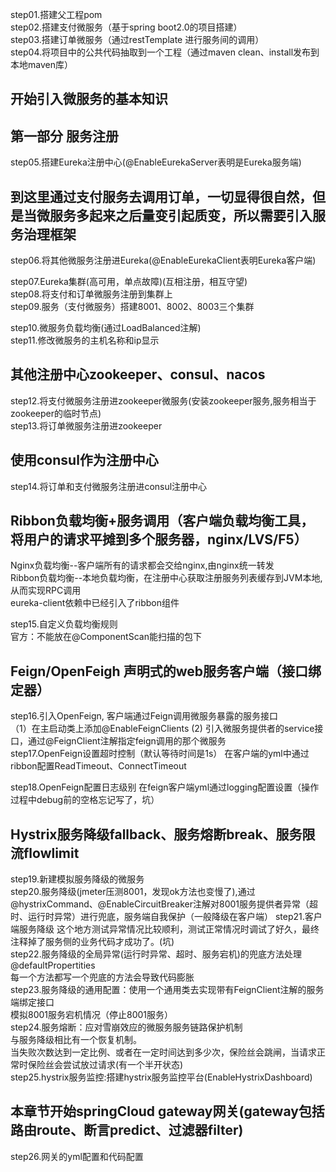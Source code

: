 step01.搭建父工程pom  
step02.搭建支付微服务（基于spring boot2.0的项目搭建）  
step03.搭建订单微服务（通过restTemplate 进行服务间的调用）   
step04.将项目中的公共代码抽取到一个工程（通过maven clean、install发布到本地maven库）  


## 开始引入微服务的基本知识
## 第一部分 服务注册
step05.搭建Eureka注册中心(@EnableEurekaServer表明是Eureka服务端)  
## 到这里通过支付服务去调用订单，一切显得很自然，但是当微服务多起来之后量变引起质变，所以需要引入服务治理框架 
step06.将其他微服务注册进Eureka(@EnableEurekaClient表明Eureka客户端)  

step07.Eureka集群(高可用，单点故障)(互相注册，相互守望)  
step08.将支付和订单微服务注册到集群上  
step09.服务（支付微服务）搭建8001、8002、8003三个集群  

step10.微服务负载均衡(通过LoadBalanced注解)  
step11.修改微服务的主机名称和ip显示  

## 其他注册中心zookeeper、consul、nacos
step12.将支付微服务注册进zookeeper微服务(安装zookeeper服务,服务相当于zookeeper的临时节点)  
step13.将订单微服务注册进zookeeper  

## 使用consul作为注册中心
step14.将订单和支付微服务注册进consul注册中心

## Ribbon负载均衡+服务调用（客户端负载均衡工具，将用户的请求平摊到多个服务器，nginx/LVS/F5）
  Nginx负载均衡--客户端所有的请求都会交给nginx,由nginx统一转发  
  Ribbon负载均衡--本地负载均衡，在注册中心获取注册服务列表缓存到JVM本地,从而实现RPC调用  
  eureka-client依赖中已经引入了ribbon组件
  
step15.自定义负载均衡规则  
  官方：不能放在@ComponentScan能扫描的包下  
## Feign/OpenFeigh 声明式的web服务客户端（接口绑定器）
step16.引入OpenFeign, 客户端通过Feign调用微服务暴露的服务接口  
   （1）在主启动类上添加@EnableFeignClients
    (2) 引入微服务提供者的service接口，通过@FeignClient注解指定feign调用的那个微服务     
step17.OpenFeign设置超时控制（默认等待时间是1s） 
    在客户端的yml中通过ribbon配置ReadTimeout、ConnectTimeout

step18.OpenFeign配置日志级别
    在feign客户端yml通过logging配置设置（操作过程中debug前的空格忘记写了，坑）
## Hystrix服务降级fallback、服务熔断break、服务限流flowlimit   
step19.新建模拟服务降级的微服务  
step20.服务降级(jmeter压测8001，发现ok方法也变慢了),通过@hystrixCommand、@EnableCircuitBreaker注解对8001服务提供者异常（超时、运行时异常）进行兜底，服务端自我保护（一般降级在客户端） 
step21.客户端服务降级
       这个地方测试异常情况比较顺利，测试正常情况时调试了好久，最终注释掉了服务侧的业务代码才成功了。(坑)   
step22.服务降级的全局异常(运行时异常、超时、服务宕机)的兜底方法处理 @defaultPropertities   
       每一个方法都写一个兜底的方法会导致代码膨胀  
step23.服务降级的通用配置：使用一个通用类去实现带有FeignClient注解的服务端绑定接口  
       模拟8001服务宕机情况（停止8001服务）  
step24.服务熔断：应对雪崩效应的微服务服务链路保护机制   
       与服务降级相比有一个恢复机制。  
       当失败次数达到一定比例、或者在一定时间达到多少次，保险丝会跳闸，当请求正常时保险丝会尝试放过请求(有一个半开状态)  
step25.hystrix服务监控:搭建hystrix服务监控平台(EnableHystrixDashboard)            

## 本章节开始springCloud gateway网关(gateway包括路由route、断言predict、过滤器filter)   
step26.网关的yml配置和代码配置  


